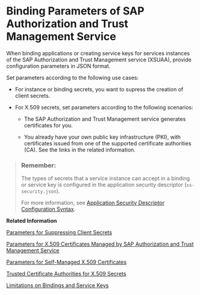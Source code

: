 <!-- loio3240307e513e4bceaa75e4134d337fab -->

# Binding Parameters of SAP Authorization and Trust Management Service

When binding applications or creating service keys for services instances of the SAP Authorization and Trust Management service \(XSUAA\), provide configuration parameters in JSON format.

Set parameters according to the following use cases:

-   For instance or binding secrets, you want to supress the creation of client secrets.

-   For X.509 secrets, set parameters according to the following scenarios:

    -   The SAP Authorization and Trust Management service generates certificates for you.

    -   You already have your own public key infrastructure \(PKI\), with certificates issued from one of the supported certificate authorities \(CA\). See the links in the related information.



> ### Remember:  
> The types of secrets that a service instance can accept in a binding or service key is configured in the application security descriptor \(`xs-security.json`\).
> 
> For more information, see [Application Security Descriptor Configuration Syntax](../30-development/application-security-descriptor-configuration-syntax-517895a.md).

**Related Information**  


[Parameters for Suppressing Client Secrets](parameters-for-suppressing-client-secrets-974ac87.md "When binding or creating a service key for an xsuaa service instance, you can pass some parameters in JSON format or in a JSON file (see cf bind-service and cf create-service-key in the related links). The &quot;hide-secret&quot; element enables you to suppress the client secret when binding or creating a service key. It's useful if some applications only want to bind the xsuaa service for authorization purposes.")

[Parameters for X.509 Certificates Managed by SAP Authorization and Trust Management Service](parameters-for-x-509-certificates-managed-by-sap-authorization-and-trust-management-ser-436ed68.md "Use the parameters to have the service generate X.509 certificates for you.")

[Parameters for Self-Managed X.509 Certificates](parameters-for-self-managed-x-509-certificates-5168df6.md "Use these parameters to provide your own certificates for a binding or service key to service instances of the SAP Authorization and Trust Management service (XSUAA).")

[Trusted Certificate Authorities for X.509 Secrets](trusted-certificate-authorities-for-x-509-secrets-edd5613.md "Service instances of the SAP Authorization and Trust Management service (XSUAA) trust the following certificate authorities (CA). To use your own public key infrastructure (PKI) for bindings, the certificates must be issued from one of these CAs.")

[Limitations on Bindings and Service Keys](../60-security/limitations-on-bindings-and-service-keys-6d3ef52.md "To preserve the stability of the SAP Authorization and Trust Management service, we allow a maximum of 1000 bindings and service keys in total per service instance. The service rejects attempts to add more bindings or service keys.")

